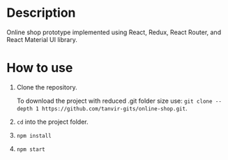 # Description

Online shop prototype implemented using React, Redux, React Router, and React Material UI library.
 
# How to use

1. Clone the repository.

    To download the project with reduced .git folder size use: ```git clone --depth 1 https://github.com/tanvir-gits/online-shop.git```.  

2. ```cd``` into the project folder.
3. ```npm install```
4. ```npm start```

 

